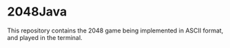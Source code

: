# 2048Java
This repository contains the 2048 game being implemented in ASCII format, and played in the terminal.
